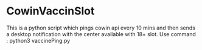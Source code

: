 # CowinVaccinSlot
This is a python script which pings cowin api every 10 mins and then sends a desktop notification with the center available with 18+ slot.
Use command : python3 vaccinePing.py <pincode>

